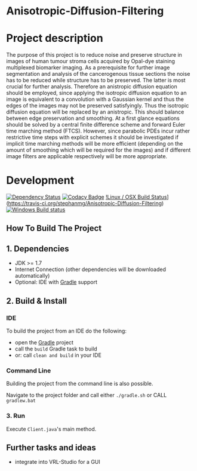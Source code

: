 Anisotropic-Diffusion-Filtering
========

# Project description
The purpose of this project is to reduce noise and preserve
structure in images of human tumour stroma cells acquired by
Opal-dye staining multiplexed biomarker imaging. As a prerequisite
for further image segmentation and analysis of the cancerogenous
tissue sections the noise has to be reduced while structure has
to be preserved. The latter is most crucial for further analysis.
Therefore an anistropic diffusion equation should be employed,
since applying the isotropic diffusion equation to an image is
equivalent to a convolution with a Gaussian kernel and thus the
edges of the images may not be preserved satisfyingly. Thus the
isotropic diffusion equation will be replaced by an anistropic.
This should balance between edge preservation and smoothing.
At a first glance equations should be solved by a central
finite difference scheme and forward Euler time marching method (FTCS).
However, since parabolic PDEs incur rather restrictive time steps with
explicit schemes it should be investigated if implicit time marching
methods will be more efficient (depending on the amount of smoothing
which will be required for the images) and if different image filters
are applicable respectively will be more appropriate.

# Development

[![Dependency Status](https://www.versioneye.com/user/projects/57e2c990bd6fa6004e11e923/badge.svg?style=flat-square)](https://www.versioneye.com/user/projects/57e2c990bd6fa6004e11e923)
[![Codacy Badge](https://api.codacy.com/project/badge/Grade/200fa01cf5c0495baffd515c7de66883)](https://www.codacy.com/app/stephan_5/Anisotropic-Diffusion-Filtering?utm_source=github.com&amp;utm_medium=referral&amp;utm_content=stephanmg/Anisotropic-Diffusion-Filtering&amp;utm_campaign=Badge_Grade)
[!Linux / OSX Build Status](https://travis-ci.org/stephanmg/Anisotropic-Diffusion-Filtering.svg?branch=master)](https://travis-ci.org/stephanmg/Anisotropic-Diffusion-Filtering)
[![Windows Build status](https://ci.appveyor.com/api/projects/status/03r2i9tp7rlu2spr/branch/ci?svg=true)](https://ci.appveyor.com/project/stephanmg/Anisotropic-Diffusion-Filtering/branch/master)

## How To Build The Project

## 1. Dependencies

- JDK >= 1.7
- Internet Connection (other dependencies will be downloaded automatically)
- Optional: IDE with [Gradle](http://www.gradle.org/) support

## 2. Build & Install

### IDE

To build the project from an IDE do the following:

- open the  [Gradle](http://www.gradle.org/) project
- call the `build` Gradle task to build
- or: call `clean and build` in your IDE

### Command Line

Building the project from the command line is also possible.

Navigate to the project folder and call either
`./gradle.sh` or CALL `gradlew.bat`

### 3. Run
Execute `Client.java`'s main method.

## Further tasks and ideas
- integrate into VRL-Studio for a GUI
